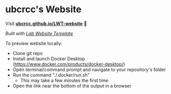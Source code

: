 
# ubcrcc's Website

Visit **[ubcrcc.github.io/LWT-website](https://ubcrcc.github.io/LWT-website)** 🚀

_Built with [Lab Website Template](https://greene-lab.gitbook.io/lab-website-template-docs)_

To preview website locally:
- Clone git repo
- Install and launch Docker Desktop (https://www.docker.com/products/docker-desktop/)
- Open terminal/command prompt and navigate to your repository's folder
- Run the command "./.docker/run.sh"
    - This may take a few minutes the first time
- Open the link near the bottom of the output in a browser


